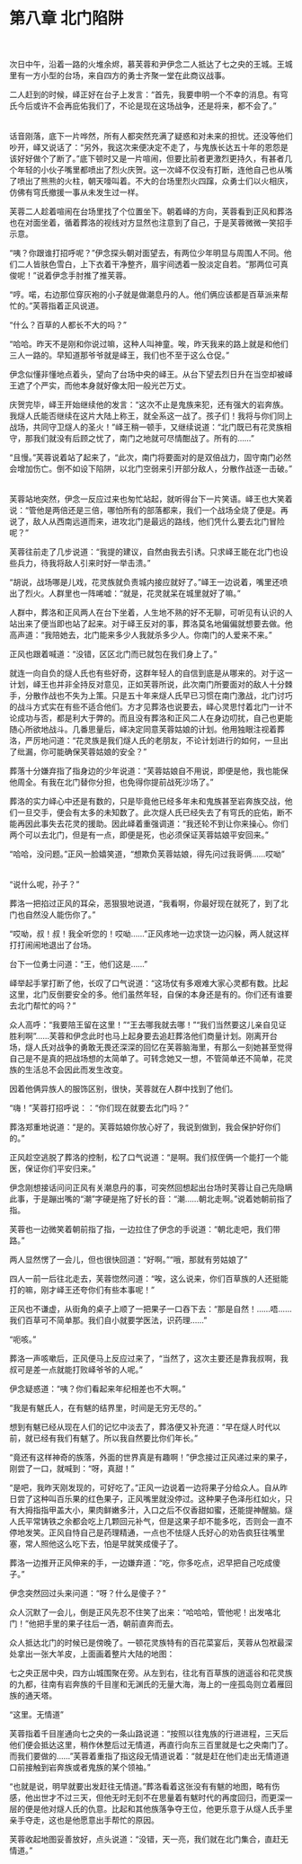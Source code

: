 # 第八章   北门陷阱 #
　　

次日中午，沿着一路的火堆余烬，慕芙蓉和尹伊念二人抵达了七之央的王城。王城里有一方小型的台场，来自四方的勇士齐聚一堂在此商议战事。
　　

二人赶到的时候，峄正好在台子上发言：“首先，我要申明一个不幸的消息。有穹氏今后或许不会再庇佑我们了，不论是现在这场战争，还是将来，都不会了。”
　　

话音刚落，底下一片哗然，所有人都突然充满了疑惑和对未来的担忧。还没等他们吵开，峄又说话了：“另外，我这次来便决定不走了，与鬼族长达五十年的恩怨是该好好做个了断了。”底下顿时又是一片喧闹，但要比前者更激烈更持久，有甚者几个年轻的小伙子嘴里都喷出了烈火庆贺。这一次峄不仅没有打断，连他自己也从嘴了喷出了熊熊的火柱，朝天嚎叫着。不大的台场里烈火四蹿，众勇士们以火相庆，仿佛有穹氏撤援一事从未发生过一样。
　　

芙蓉二人趁着喧闹在台场里找了个位置坐下。朝着峄的方向，芙蓉看到正风和葬洛也在对面坐着，循着葬洛的视线对方显然也注意到了自己，于是芙蓉微微一笑招手示意。
　　

“咦？你跟谁打招呼呢？”伊念探头朝对面望去，有两位少年明显与周围人不同。他们二人皆肤色雪白，上下衣着干净整齐，眉宇间透着一股淡定自若。“那两位可真俊呢！”说着伊念手肘推了推芙蓉。
　　

“哼。喏，右边那位穿灰袍的小子就是做潮息丹的人。他们俩应该都是百草派来帮忙的。”芙蓉指着正风说道。
　　

“什么？百草的人都长不大的吗？”
　　

“哈哈。昨天不是刚和你说过嘛，这种人叫神童。唉，昨天我来的路上就是和他们三人一路的。早知道那爷爷就是峄王，我们也不至于这么仓促。”
　　

伊念似懂非懂地点着头，望向了台场中央的峄王。从台下望去烈日升在当空却被峄王遮了个严实，而他本身就好像太阳一般光芒万丈。
　　

庆贺完毕，峄王开始继续他的发言：“这次不止是鬼族来犯，还有强大的岩奔族。我燧人氏能否继续在这片大陆上称王，就全系这一战了。孩子们！我将与你们同上战场，共同守卫燧人的圣火！”峄王稍一顿手，又继续说道：“北门既已有花灵族相守，那我们就没有后顾之忧了，南门之地就可尽情酣战了。所有的……”
　　

“且慢。”芙蓉说着站了起来了，“此次，南门将要面对的是双倍战力，固守南门必然会增加伤亡。倒不如设下陷阱，以北门空弱来引开部分敌人，分散作战逐一击破。”
　　

芙蓉站地突然，伊念一反应过来也匆忙站起，就听得台下一片笑语。峄王也大笑着说：“管他是两倍还是三倍，哪怕所有的部落都来，我们一个战场全烧了便是。再说了，敌人从西南远道而来，进攻北门是最远的路线，他们凭什么要去北门冒险呢？”
　　

芙蓉往前走了几步说道：“我提的建议，自然由我去引诱。只求峄王能在北门也设些兵力，待我将敌人引来时好一举击溃。”
　　

“胡说，战场哪是儿戏，花灵族就负责城内接应就好了。”峄王一边说着，嘴里还喷出了烈火。人群里也一阵唏嘘：“就是，花灵就呆在城里就好了嘛。”
　　

人群中，葬洛和正风两人在台下坐着，人生地不熟的好不无聊，可听见有认识的人站出来了便当即也站了起来。对于峄王反对的事，葬洛莫名地偏偏就想要去做。他高声道：“我陪她去，北门能来多少人我就杀多少人。你南门的人爱来不来。”
　　

正风也跟着喊道：“没错，区区北门而已就包在我们身上了。”
　　

就连一向自负的燧人氏也有些好奇，这群年轻人的自信到底是从哪来的。对于这一计划，峄王也并非全持反对意见，正如芙蓉所说，此次南门所要面对的敌人十分棘手，分散作战也不失为上策。只是五十年来燧人氏早已习惯在南门激战，北门讨巧的战斗方式实在有些不适合他们。方才见葬洛也说要去，峄心灵思忖着北门一计不论成功与否，都是利大于弊的。而且没有葬洛和正风二人在身边叨扰，自己也更能随心所欲地战斗。几番思量后，峄决定同意芙蓉姑娘的计划。他用独眼注视着葬洛，严厉地问道：“花灵族是我们燧人氏的老朋友，不论计划进行的如何，一旦出了纰漏，你可能确保芙蓉姑娘的安全？”
　　

葬落十分嫌弃指了指身边的少年说道：“芙蓉姑娘自不用说，即便是他，我也能保他周全。有我在北门替你分担，也免得你提前战死沙场了。”


葬洛的实力峄心中还是有数的，只是毕竟他已经多年未和鬼族甚至岩奔族交战，他们一旦交手，便会有太多的未知数了。此次燧人氏已经失去了有穹氏的庇佑，断不能再因此事失去花灵的援助。因此峄着重强调道：“我还轮不到让你来操心。你们两个可以去北门，但是有一点，即便是死，也必须保证芙蓉姑娘平安回来。”
　　

“哈哈，没问题。”正风一脸嬉笑道，“想欺负芙蓉姑娘，得先问过我哥俩……哎呦”
　　

“说什么呢，孙子？”
　　

葬洛一把掐过正风的耳朵，恶狠狠地说道，“我看啊，你最好现在就死了，到了北门也自然没人能伤你了。”
　　

“哎呦，叔！叔！我全听您的！哎呦……”正风疼地一边求饶一边闪躲，两人就这样打打闹闹地退出了台场。
　　

台下一位勇士问道：“王，他们这是……”
　　

峄举起手掌打断了他，长叹了口气说道：“这场仗有多艰难大家心灵都有数。比起这里，北门反倒要安全的多。他们虽然年轻，自保的本身还是有的。你们还有谁要去北门帮忙的吗？”
　　

众人高呼：“我要陪王留在这里！”“王去哪我就去哪！”“我们当然要这儿亲自见证胜利啊”……芙蓉和伊念此时也马上起身要去追赶葬洛他们商量计划。刚离开台场，燧人氏对战争的勇敢无畏还深深的回忆在芙蓉脑海里，有那么一刻她甚至觉得自己是不是真的把战场想的太简单了。可转念她又一想，不管简单还不简单，花灵族的生活总不会因此而发生改变。
　　

因着他俩异族人的服饰区别，很快，芙蓉就在人群中找到了他们。
　　

“嗨！”芙蓉打招呼说：：“你们现在就要去北门吗？”
　　

葬洛郑重地说道：“是的。芙蓉姑娘你放心好了，我说到做到，我会保护好你们的。”
　　

正风趁空逃脱了葬洛的控制，松了口气说道：“是啊。我们叔侄俩一个能打一个能医，保证你们平安归来。”
　　

伊念刚想接话问问正风有关潮息丹的事，可突然回想起出台场时芙蓉让自己先隐瞒此事，于是蹦出嘴的“潮”字硬是拖了好长的音：“潮……朝北走啊。”说着她朝前指了指。
　　

芙蓉也一边微笑着朝前指了指，一边拉住了伊念的手说道：“朝北走吧，我们带路。”
　　

两人显然愣了一会儿，但也很快回道：“好啊。”“哦，那就有劳姑娘了”
　　

四人一前一后往北走去，芙蓉惚然问道：“唉，这么说来，你们百草族的人还挺能打的嘛，刚才峄王还夸你们有些本事呢！”
　　

正风也不谦虚，从街角的桌子上顺了一把果子一口吞下去：“那是自然！……唔……我们百草可不简单那。我们自小就要学医法，识药理……”
　　

“呃咳。”
　　

葬洛一声咳嗽后，正风便马上反应过来了，“当然了，这次主要还是靠我叔啊，我叔可是差一点就能打败峄爷爷的人呢。”
　　

伊念疑惑道：“咦？你们看起来年纪相差也不大啊。”
　　

“我是有魃氏人，在有魃的结界里，时间是无穷无尽的。”
　　

想到有魃已经从现在人们的记忆中淡去了，葬洛便又补充道：“早在燧人时代以前，就已经有我们有魃了。所以我自然要比你们年长。”
　　

“竟还有这样神奇的族落，外面的世界真是有趣啊！”伊念接过正风递过来的果子，刚尝了一口，就喊到：“呀，真甜！”
　　

“是吧，我昨天刚发现的，可好吃了。”正风一边说着一边将果子分给众人。自从昨日尝了这种叫百乐果的红色果子，正风嘴里就没停过。这种果子色泽彤红如火，只有大拇指指甲盖大小，果肉鲜嫩多汁，入口之后不仅香甜如蜜，还能提神醒脑。燧人氏平常铸铁之余都会吃上几颗回元补气，但是这果子却不能多吃，否则会一直不停地发笑。正风自恃自己是药理精通，一点也不怯燧人氏好心的劝告疯狂往嘴里塞，常人照他这么吃下去，怕是早就笑成傻子了。
　　

葬洛一边推开正风伸来的手，一边嫌弃道：“吃，你多吃点，迟早把自己吃成傻子。”
　　

伊念突然回过头来问道：“呀？什么是傻子？”
　　

众人沉默了一会儿，倒是正风先忍不住笑了出来：“哈哈哈，管他呢！出发咯北门！”他把手里的果子往后一洒，朝前直奔而去。
　　

众人抵达北门的时候已是傍晚了。一顿花灵族特有的百花菜宴后，芙蓉从包袱最深处拿出一张大羊皮，上面画着整片大陆的地图：
　　

七之央正居中央，四方山城围聚在旁。从左到右，往北有百草族的逍遥谷和花灵族的九都，往南有岩奔族的千目崖和无渊氏的无量大海，海上的一座孤岛则立着雁回族的通天塔。
　　

“这里。无情道”
　　

芙蓉指着千目崖通向七之央的一条山路说道：“按照以往鬼族的行进进程，三天后他们便会抵达这里，稍作休整后过无情道，再直行向东三百里就是七之央南门了。而我们要做的……”芙蓉着重指了指这段无情道说着：“就是赶在他们走出无情道道口前接触到岩奔族或者鬼族的某个领袖。”
　　

“也就是说，明早就要出发赶往无情道。”葬洛看着这张没有有魃的地图，略有伤感，他出世才不过三天，但他无时无刻不在思量着有魃时代的再度回归，而更深一层的便是他对燧人氏的仇意。比起和其他族落争夺王位，他更乐意于从燧人氏手里亲手夺走，这也是他愿意出手帮忙的原因。
　　

芙蓉收起地图妥善放好，点头说道：“没错，天一亮，我们就在北门集合，直赶无情道。”